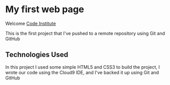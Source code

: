 # My first web page
Welcome [Code Institute](https://codeinstitute.net)

This is the first project that I've pushed to a remote repository using Git and GitHub

## Technologies Used

In this project I used some simple HTML5 and CSS3 to build the project, I wrote our code using the Cloud9 IDE, and I've backed it up using Git and GitHub

